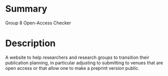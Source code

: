 
# Summary
Group 8 Open-Access Checker

# Description
A website to help researchers and research groups to transition their publication planning, in particular adjusting to submitting to venues that are open access or that allow one to make a preprint version public.
